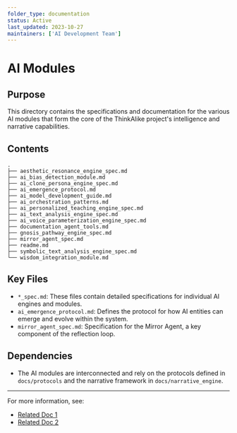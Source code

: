 ```yaml
---
folder_type: documentation
status: Active
last_updated: 2023-10-27
maintainers: ['AI Development Team']
---
```


# AI Modules

## Purpose

This directory contains the specifications and documentation for the various AI modules that form the core of the ThinkAlike project's intelligence and narrative capabilities.

## Contents

```
.
├── aesthetic_resonance_engine_spec.md
├── ai_bias_detection_module.md
├── ai_clone_persona_engine_spec.md
├── ai_emergence_protocol.md
├── ai_model_development_guide.md
├── ai_orchestration_patterns.md
├── ai_personalized_teaching_engine_spec.md
├── ai_text_analysis_engine_spec.md
├── ai_voice_parameterization_engine_spec.md
├── documentation_agent_tools.md
├── gnosis_pathway_engine_spec.md
├── mirror_agent_spec.md
├── readme.md
├── symbolic_text_analysis_engine_spec.md
└── wisdom_integration_module.md
```

## Key Files

- `*_spec.md`: These files contain detailed specifications for individual AI engines and modules.
- `ai_emergence_protocol.md`: Defines the protocol for how AI entities can emerge and evolve within the system.
- `mirror_agent_spec.md`: Specification for the Mirror Agent, a key component of the reflection loop.

## Dependencies

- The AI modules are interconnected and rely on the protocols defined in `docs/protocols` and the narrative framework in `docs/narrative_engine`.

---
For more information, see:
- [Related Doc 1](../path/to/doc1.md)
- [Related Doc 2](../path/to/doc2.md)
